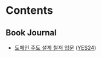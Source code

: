 # Contents

## Book Journal

* [도메인 주도 설계 철저 입문](posts/book-journal/도메인_주도_설계_철저_입문/review.md) ([YES24](http://www.yes24.com/Product/Goods/93384475))
